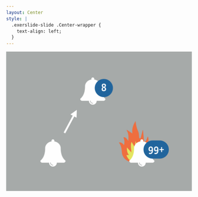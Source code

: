 ```yaml
---
layout: Center
style: |
  .exerslide-slide .Center-wrapper {
    text-align: left;
  }
---
```


<img src="./images/bell-arrow-1-8-empty.png"></img>
